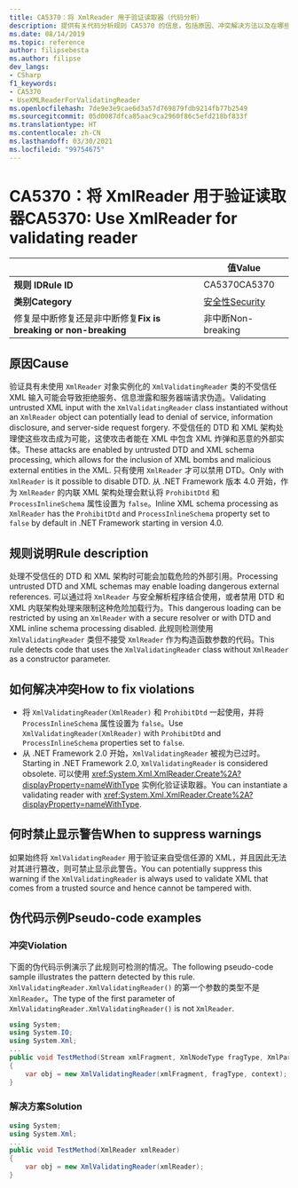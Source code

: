 ```yaml
---
title: CA5370：将 XmlReader 用于验证读取器（代码分析）
description: 提供有关代码分析规则 CA5370 的信息，包括原因、冲突解决方法以及在哪些情况下可禁止显示此规则的警告。
ms.date: 08/14/2019
ms.topic: reference
author: filipsebesta
ms.author: filipse
dev_langs:
- CSharp
f1_keywords:
- CA5370
- UseXMLReaderForValidatingReader
ms.openlocfilehash: 7de9e3e9cae6d3a57d769879fdb9214fb77b2549
ms.sourcegitcommit: 05d0087dfca85aac9ca2960f86c5efd218bf833f
ms.translationtype: HT
ms.contentlocale: zh-CN
ms.lasthandoff: 03/30/2021
ms.locfileid: "99754675"
---
```

# <a name="ca5370-use-xmlreader-for-validating-reader"></a><span data-ttu-id="d9e95-103">CA5370：将 XmlReader 用于验证读取器</span><span class="sxs-lookup"><span data-stu-id="d9e95-103">CA5370: Use XmlReader for validating reader</span></span>

| | <span data-ttu-id="d9e95-104">值</span><span class="sxs-lookup"><span data-stu-id="d9e95-104">Value</span></span> |
|-|-|
| <span data-ttu-id="d9e95-105">**规则 ID**</span><span class="sxs-lookup"><span data-stu-id="d9e95-105">**Rule ID**</span></span> |<span data-ttu-id="d9e95-106">CA5370</span><span class="sxs-lookup"><span data-stu-id="d9e95-106">CA5370</span></span>|
| <span data-ttu-id="d9e95-107">**类别**</span><span class="sxs-lookup"><span data-stu-id="d9e95-107">**Category**</span></span> |[<span data-ttu-id="d9e95-108">安全性</span><span class="sxs-lookup"><span data-stu-id="d9e95-108">Security</span></span>](security-warnings.md)|
| <span data-ttu-id="d9e95-109">修复是中断修复还是非中断修复</span><span class="sxs-lookup"><span data-stu-id="d9e95-109">**Fix is breaking or non-breaking**</span></span> |<span data-ttu-id="d9e95-110">非中断</span><span class="sxs-lookup"><span data-stu-id="d9e95-110">Non-breaking</span></span>|

## <a name="cause"></a><span data-ttu-id="d9e95-111">原因</span><span class="sxs-lookup"><span data-stu-id="d9e95-111">Cause</span></span>

<span data-ttu-id="d9e95-112">验证具有未使用 `XmlReader` 对象实例化的 `XmlValidatingReader` 类的不受信任 XML 输入可能会导致拒绝服务、信息泄露和服务器端请求伪造。</span><span class="sxs-lookup"><span data-stu-id="d9e95-112">Validating untrusted XML input with the `XmlValidatingReader` class instantiated without an `XmlReader` object can potentially lead to denial of service, information disclosure, and server-side request forgery.</span></span> <span data-ttu-id="d9e95-113">不受信任的 DTD 和 XML 架构处理使这些攻击成为可能，这使攻击者能在 XML 中包含 XML 炸弹和恶意的外部实体。</span><span class="sxs-lookup"><span data-stu-id="d9e95-113">These attacks are enabled by untrusted DTD and XML schema processing, which allows for the inclusion of XML bombs and malicious external entities in the XML.</span></span> <span data-ttu-id="d9e95-114">只有使用 `XmlReader` 才可以禁用 DTD。</span><span class="sxs-lookup"><span data-stu-id="d9e95-114">Only with `XmlReader` is it possible to disable DTD.</span></span> <span data-ttu-id="d9e95-115">从 .NET Framework 版本 4.0 开始，作为 `XmlReader` 的内联 XML 架构处理会默认将 `ProhibitDtd` 和 `ProcessInlineSchema` 属性设置为 `false`。</span><span class="sxs-lookup"><span data-stu-id="d9e95-115">Inline XML schema processing as `XmlReader` has the `ProhibitDtd` and `ProcessInlineSchema` property set to `false` by default in .NET Framework starting in version 4.0.</span></span>

## <a name="rule-description"></a><span data-ttu-id="d9e95-116">规则说明</span><span class="sxs-lookup"><span data-stu-id="d9e95-116">Rule description</span></span>

<span data-ttu-id="d9e95-117">处理不受信任的 DTD 和 XML 架构时可能会加载危险的外部引用。</span><span class="sxs-lookup"><span data-stu-id="d9e95-117">Processing untrusted DTD and XML schemas may enable loading dangerous external references.</span></span> <span data-ttu-id="d9e95-118">可以通过将 `XmlReader` 与安全解析程序结合使用，或者禁用 DTD 和 XML 内联架构处理来限制这种危险加载行为。</span><span class="sxs-lookup"><span data-stu-id="d9e95-118">This dangerous loading can be restricted by using an `XmlReader` with a secure resolver or with DTD and XML inline schema processing disabled.</span></span> <span data-ttu-id="d9e95-119">此规则检测使用 `XmlValidatingReader` 类但不接受 `XmlReader` 作为构造函数参数的代码。</span><span class="sxs-lookup"><span data-stu-id="d9e95-119">This rule detects code that uses the `XmlValidatingReader` class without `XmlReader` as a constructor parameter.</span></span>

## <a name="how-to-fix-violations"></a><span data-ttu-id="d9e95-120">如何解决冲突</span><span class="sxs-lookup"><span data-stu-id="d9e95-120">How to fix violations</span></span>

- <span data-ttu-id="d9e95-121">将 `XmlValidatingReader(XmlReader)` 和 `ProhibitDtd` 一起使用，并将 `ProcessInlineSchema` 属性设置为 `false`。</span><span class="sxs-lookup"><span data-stu-id="d9e95-121">Use `XmlValidatingReader(XmlReader)` with `ProhibitDtd` and `ProcessInlineSchema` properties set to `false`.</span></span>
- <span data-ttu-id="d9e95-122">从 .NET Framework 2.0 开始，`XmlValidatingReader` 被视为已过时。</span><span class="sxs-lookup"><span data-stu-id="d9e95-122">Starting in .NET Framework 2.0, `XmlValidatingReader` is considered obsolete.</span></span> <span data-ttu-id="d9e95-123">可以使用 <xref:System.Xml.XmlReader.Create%2A?displayProperty=nameWithType> 实例化验证读取器。</span><span class="sxs-lookup"><span data-stu-id="d9e95-123">You can instantiate a validating reader with <xref:System.Xml.XmlReader.Create%2A?displayProperty=nameWithType>.</span></span>

## <a name="when-to-suppress-warnings"></a><span data-ttu-id="d9e95-124">何时禁止显示警告</span><span class="sxs-lookup"><span data-stu-id="d9e95-124">When to suppress warnings</span></span>

<span data-ttu-id="d9e95-125">如果始终将 `XmlValidatingReader` 用于验证来自受信任源的 XML，并且因此无法对其进行篡改，则可禁止显示此警告。</span><span class="sxs-lookup"><span data-stu-id="d9e95-125">You can potentially suppress this warning if the `XmlValidatingReader` is always used to validate XML that comes from a trusted source and hence cannot be tampered with.</span></span>

## <a name="pseudo-code-examples"></a><span data-ttu-id="d9e95-126">伪代码示例</span><span class="sxs-lookup"><span data-stu-id="d9e95-126">Pseudo-code examples</span></span>

### <a name="violation"></a><span data-ttu-id="d9e95-127">冲突</span><span class="sxs-lookup"><span data-stu-id="d9e95-127">Violation</span></span>

<span data-ttu-id="d9e95-128">下面的伪代码示例演示了此规则可检测的情况。</span><span class="sxs-lookup"><span data-stu-id="d9e95-128">The following pseudo-code sample illustrates the pattern detected by this rule.</span></span>
<span data-ttu-id="d9e95-129">`XmlValidatingReader.XmlValidatingReader()` 的第一个参数的类型不是 `XmlReader`。</span><span class="sxs-lookup"><span data-stu-id="d9e95-129">The type of the first parameter of `XmlValidatingReader.XmlValidatingReader()` is not `XmlReader`.</span></span>

```csharp
using System;
using System.IO;
using System.Xml;
...
public void TestMethod(Stream xmlFragment, XmlNodeType fragType, XmlParserContext context)
{
    var obj = new XmlValidatingReader(xmlFragment, fragType, context);
}
```

### <a name="solution"></a><span data-ttu-id="d9e95-130">解决方案</span><span class="sxs-lookup"><span data-stu-id="d9e95-130">Solution</span></span>

```csharp
using System;
using System.Xml;
...
public void TestMethod(XmlReader xmlReader)
{
    var obj = new XmlValidatingReader(xmlReader);
}
```
